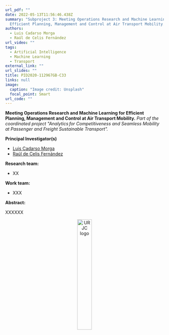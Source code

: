 ```yaml
---
url_pdf: ""
date: 2022-05-13T11:56:46.438Z
summary: "Subproject 3: Meeting Operations Research and Machine Learning for
  Efficient Planning, Management and Control at Air Transport Mobility."
authors:
  - Luis Cadarso Morga
  - Raúl de Celis Fernández
url_video: ""
tags:
  - Artificial Intelligence
  - Machine Learning
  - Transport
external_link: ""
url_slides: ""
title: PID2020-112967GB-C33
links: null
image:
  caption: "Image credit: Unsplash"
  focal_point: Smart
url_code: ""
---
```

**Meeting Operations Research and Machine Learning for Efficient Planning, Management and Control at Air Transport Mobility.**
*Part of the coordinated project "Analytics for Competitiveness and Seamless Mobility at Passenger and Freight Sustainable Transport".*

**Principal Investigator(s)**

* [Luis Cadarso Morga](/author/luis-cadarso-morga/)
* [Raúl de Celis Fernández](/author/raul-de-celis-fernandez/)

**Research team:**

* XX

**Work team:**

* XXX

**Abstract:**


XXXXXX


<center><a href="https://www.urjc.es" target="_blank"><img src="/files/images/URJC.png" alt="URJC logo" style="display:inline-block;width:30%;height:auto;"></a></center>
